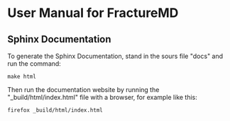 # User Manual for FractureMD

## Sphinx Documentation
To generate the Sphinx Documentation, stand in the sours file "docs" and run the command:

```
make html
```

Then run the documentation website by running the "_build/html/index.html" file with a browser, for example like this:
```
firefox _build/html/index.html
```